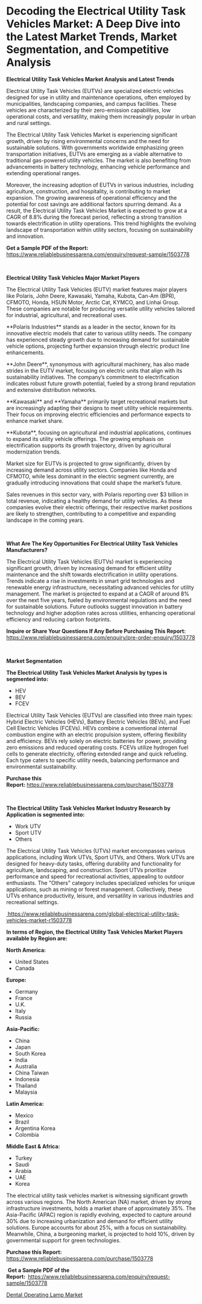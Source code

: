 <p><h1>Decoding the Electrical Utility Task Vehicles Market: A Deep Dive into the Latest Market Trends, Market Segmentation, and Competitive Analysis</h1></p><p><strong>Electrical Utility Task Vehicles Market Analysis and Latest Trends</strong></p>
<p><p>Electrical Utility Task Vehicles (EUTVs) are specialized electric vehicles designed for use in utility and maintenance operations, often employed by municipalities, landscaping companies, and campus facilities. These vehicles are characterized by their zero-emission capabilities, low operational costs, and versatility, making them increasingly popular in urban and rural settings.</p><p>The Electrical Utility Task Vehicles Market is experiencing significant growth, driven by rising environmental concerns and the need for sustainable solutions. With governments worldwide emphasizing green transportation initiatives, EUTVs are emerging as a viable alternative to traditional gas-powered utility vehicles. The market is also benefiting from advancements in battery technology, enhancing vehicle performance and extending operational ranges.</p><p>Moreover, the increasing adoption of EUTVs in various industries, including agriculture, construction, and hospitality, is contributing to market expansion. The growing awareness of operational efficiency and the potential for cost savings are additional factors spurring demand. As a result, the Electrical Utility Task Vehicles Market is expected to grow at a CAGR of 8.8% during the forecast period, reflecting a strong transition towards electrification in utility operations. This trend highlights the evolving landscape of transportation within utility sectors, focusing on sustainability and innovation.</p></p>
<p><strong>Get a Sample PDF of the Report:&nbsp;</strong> <a href="https://www.reliablebusinessarena.com/enquiry/request-sample/1503778?utm_campaign=2819&utm_medium=2&utm_source=Github&utm_content=ia&utm_term=23032025&utm_id=electrical-utility-task-vehicles">https://www.reliablebusinessarena.com/enquiry/request-sample/1503778</a></p>
<p>&nbsp;</p>
<p><strong>Electrical Utility Task Vehicles Major Market Players</strong></p>
<p><p>The Electrical Utility Task Vehicles (EUTV) market features major players like Polaris, John Deere, Kawasaki, Yamaha, Kubota, Can-Am (BPR), CFMOTO, Honda, HSUN Motor, Arctic Cat, KYMCO, and Linhai Group. These companies are notable for producing versatile utility vehicles tailored for industrial, agricultural, and recreational uses.</p><p>**Polaris Industries** stands as a leader in the sector, known for its innovative electric models that cater to various utility needs. The company has experienced steady growth due to increasing demand for sustainable vehicle options, projecting further expansion through electric product line enhancements.</p><p>**John Deere**, synonymous with agricultural machinery, has also made strides in the EUTV market, focusing on electric units that align with its sustainability initiatives. The company’s commitment to electrification indicates robust future growth potential, fueled by a strong brand reputation and extensive distribution networks.</p><p>**Kawasaki** and **Yamaha** primarily target recreational markets but are increasingly adapting their designs to meet utility vehicle requirements. Their focus on improving electric efficiencies and performance expects to enhance market share.</p><p>**Kubota**, focusing on agricultural and industrial applications, continues to expand its utility vehicle offerings. The growing emphasis on electrification supports its growth trajectory, driven by agricultural modernization trends.</p><p>Market size for EUTVs is projected to grow significantly, driven by increasing demand across utility sectors. Companies like Honda and CFMOTO, while less dominant in the electric segment currently, are gradually introducing innovations that could shape the market’s future.</p><p>Sales revenues in this sector vary, with Polaris reporting over $3 billion in total revenue, indicating a healthy demand for utility vehicles. As these companies evolve their electric offerings, their respective market positions are likely to strengthen, contributing to a competitive and expanding landscape in the coming years.</p></p>
<p>&nbsp;</p>
<p><strong>What Are The Key Opportunities For Electrical Utility Task Vehicles Manufacturers?</strong></p>
<p><p>The Electrical Utility Task Vehicles (EUTVs) market is experiencing significant growth, driven by increasing demand for efficient utility maintenance and the shift towards electrification in utility operations. Trends indicate a rise in investments in smart grid technologies and renewable energy infrastructure, necessitating advanced vehicles for utility management. The market is projected to expand at a CAGR of around 8% over the next five years, fueled by environmental regulations and the need for sustainable solutions. Future outlooks suggest innovation in battery technology and higher adoption rates across utilities, enhancing operational efficiency and reducing carbon footprints.</p></p>
<p><strong>Inquire or Share Your Questions If Any Before Purchasing This Report:</strong> <a href="https://www.reliablebusinessarena.com/enquiry/pre-order-enquiry/1503778?utm_campaign=2819&utm_medium=2&utm_source=Github&utm_content=ia&utm_term=23032025&utm_id=electrical-utility-task-vehicles">https://www.reliablebusinessarena.com/enquiry/pre-order-enquiry/1503778</a></p>
<p>&nbsp;</p>
<p><strong>Market Segmentation</strong></p>
<p><strong>The Electrical Utility Task Vehicles Market Analysis by types is segmented into:</strong></p>
<p><ul><li>HEV</li><li>BEV</li><li>FCEV</li></ul></p>
<p><p>Electrical Utility Task Vehicles (EUTVs) are classified into three main types: Hybrid Electric Vehicles (HEVs), Battery Electric Vehicles (BEVs), and Fuel Cell Electric Vehicles (FCEVs). HEVs combine a conventional internal combustion engine with an electric propulsion system, offering flexibility and efficiency. BEVs rely solely on electric batteries for power, providing zero emissions and reduced operating costs. FCEVs utilize hydrogen fuel cells to generate electricity, offering extended range and quick refueling. Each type caters to specific utility needs, balancing performance and environmental sustainability.</p></p>
<p><strong>Purchase this Report:&nbsp;</strong><a href="https://www.reliablebusinessarena.com/purchase/1503778?utm_campaign=2819&utm_medium=2&utm_source=Github&utm_content=ia&utm_term=23032025&utm_id=electrical-utility-task-vehicles">https://www.reliablebusinessarena.com/purchase/1503778</a></p>
<p>&nbsp;</p>
<p><strong>The Electrical Utility Task Vehicles Market Industry Research by Application is segmented into:</strong></p>
<p><ul><li>Work UTV</li><li>Sport UTV</li><li>Others</li></ul></p>
<p><p>The Electrical Utility Task Vehicles (UTVs) market encompasses various applications, including Work UTVs, Sport UTVs, and Others. Work UTVs are designed for heavy-duty tasks, offering durability and functionality for agriculture, landscaping, and construction. Sport UTVs prioritize performance and speed for recreational activities, appealing to outdoor enthusiasts. The "Others" category includes specialized vehicles for unique applications, such as mining or forest management. Collectively, these UTVs enhance productivity, leisure, and versatility in various industries and recreational settings.</p></p>
<p><a href="https://www.reliablebusinessarena.com/global-electrical-utility-task-vehicles-market-r1503778?utm_campaign=2819&utm_medium=2&utm_source=Github&utm_content=ia&utm_term=23032025&utm_id=electrical-utility-task-vehicles">&nbsp;https://www.reliablebusinessarena.com/global-electrical-utility-task-vehicles-market-r1503778</a></p>
<p><strong>In terms of Region, the Electrical Utility Task Vehicles Market Players available by Region are:</strong></p>
<p>
    <p> <strong> North America: </strong>
        <ul>
            <li>United States</li>
            <li>Canada</li>
        </ul>
        </p> 
    <p> <strong> Europe: </strong>
        <ul>
            <li>Germany</li>
            <li>France</li>
            <li>U.K.</li>
            <li>Italy</li>
            <li>Russia</li>
        </ul>
        </p> 
    <p> <strong> Asia-Pacific: </strong>
        <ul>
            <li>China</li>
            <li>Japan</li>
            <li>South Korea</li>
            <li>India</li>
            <li>Australia</li>
            <li>China Taiwan</li>
            <li>Indonesia</li>
            <li>Thailand</li>
            <li>Malaysia</li>
        </ul>
        </p> 
    <p> <strong> Latin America: </strong>
        <ul>
            <li>Mexico</li>
            <li>Brazil</li>
            <li>Argentina Korea</li>
            <li>Colombia</li>
        </ul>
        </p> 
    <p> <strong> Middle East & Africa: </strong>
        <ul>
            <li>Turkey</li>
            <li>Saudi</li>
            <li>Arabia</li>
            <li>UAE</li>
            <li>Korea</li>
        </ul>
    </p>
    </p>
<p><p>The electrical utility task vehicles market is witnessing significant growth across various regions. The North American (NA) market, driven by strong infrastructure investments, holds a market share of approximately 35%. The Asia-Pacific (APAC) region is rapidly evolving, expected to capture around 30% due to increasing urbanization and demand for efficient utility solutions. Europe accounts for about 25%, with a focus on sustainability. Meanwhile, China, a burgeoning market, is projected to hold 10%, driven by governmental support for green technologies.</p></p>
<p><strong>Purchase this Report: </strong><a href="https://www.reliablebusinessarena.com/purchase/1503778?utm_campaign=2819&utm_medium=2&utm_source=Github&utm_content=ia&utm_term=23032025&utm_id=electrical-utility-task-vehicles">https://www.reliablebusinessarena.com/purchase/1503778</a></p>
<p>&nbsp;<strong>Get a Sample PDF of the Report:&nbsp;&nbsp;</strong><a href="https://www.reliablebusinessarena.com/enquiry/request-sample/1503778?utm_campaign=2819&utm_medium=2&utm_source=Github&utm_content=ia&utm_term=23032025&utm_id=electrical-utility-task-vehicles">https://www.reliablebusinessarena.com/enquiry/request-sample/1503778</a></p>
<p><strong></strong></p>
<p><p><a href="https://github.com/muhjanaidu/Market-Research-Report-List-1/blob/main/dental-operating-lamp-market.md?utm_campaign=2819&utm_medium=2&utm_source=Github&utm_content=ia&utm_term=23032025&utm_id=electrical-utility-task-vehicles">Dental Operating Lamp Market</a></p></p>
